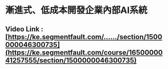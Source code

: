 # 漸進式、低成本開發企業內部AI系統

## Video Link : [https://ke.segmentfault.com/....../section/1500000046300735](https://ke.segmentfault.com/course/1650000041257555/section/1500000046300735)
